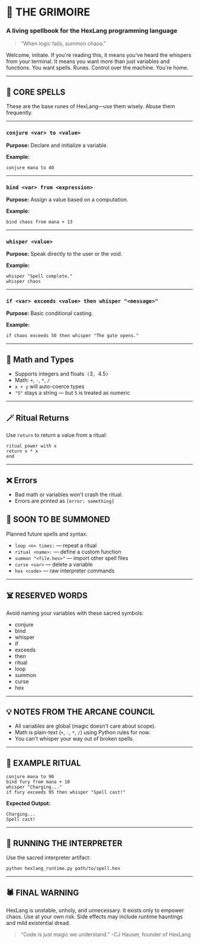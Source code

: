 # 📖 THE GRIMOIRE
### A living spellbook for the HexLang programming language

> “When logic fails, summon chaos.”

Welcome, initiate. If you're reading this, it means you've heard the whispers from your terminal. It means you want more than just variables and functions. You want spells. Runes. Control over the machine. You're home.

---

## 🔮 CORE SPELLS

These are the base runes of HexLang—use them wisely. Abuse them frequently.

---

### `conjure <var> to <value>`

**Purpose:** Declare and initialize a variable.

**Example:**
```hex
conjure mana to 40
```
---

### `bind <var> from <expression>`

**Purpose:** Assign a value based on a computation.

**Example:**
```hex
bind chaos from mana + 13
```

---

### `whisper <value>`

**Purpose:** Speak directly to the user or the void.

**Example:**
```hex
whisper "Spell complete."
whisper chaos
```
---

### `if <var> exceeds <value> then whisper "<message>"`

**Purpose:** Basic conditional casting.

**Example:**
```
if chaos exceeds 50 then whisper "The gate opens."
```
---

## 🧠 Math and Types

- Supports integers and floats` (`3`, `4.5`)`
- Math: `+`, `-`, `*`, `/`
- ``x + y`` will auto-coerce types
- ``"5"`` stays a string — but `5` is treated as numeric

---

## 🪄 Ritual Returns

Use `return` to return a value from a ritual:
```
ritual power with x
return x * x
end
```
---

## ❌ Errors

- Bad math or variables won't crash the ritual.
- Errors are printed as `[error: something]`
## 🧪 SOON TO BE SUMMONED

Planned future spells and syntax:

- `loop <n> times:` — repeat a ritual
- `ritual <name>:` — define a custom function
- `summon "<file.hex>"` — import other spell files
- `curse <var>` — delete a variable
- `hex <code>` — raw interpreter commands

---

## ☠️ RESERVED WORDS

Avoid naming your variables with these sacred symbols:

- conjure
- bind
- whisper
- if
- exceeds
- then
- ritual
- loop
- summon
- curse
- hex

---

## 💡 NOTES FROM THE ARCANE COUNCIL

- All variables are global (magic doesn't care about scope).
- Math is plain-text (`+`, `-`, `*`, `/`) using Python rules for now.
- You can't whisper your way out of broken spells.

---

## 📜 EXAMPLE RITUAL
```
conjure mana to 90
bind fury from mana + 10
whisper "Charging..."
if fury exceeds 95 then whisper "Spell cast!"
```
**Expected Output:**
```
Charging...
Spell cast!
```

---

## 🐍 RUNNING THE INTERPRETER

Use the sacred interpreter artifact:

`python hexlang_runtime.py path/to/spell.hex`

---

## 🕷️ FINAL WARNING

HexLang is unstable, unholy, and unnecessary. It exists only to empower chaos. Use at your own risk. Side effects may include runtime hauntings and mild existential dread.

> “Code is just magic we understand.” -CJ Hauser, founder of HexLang
